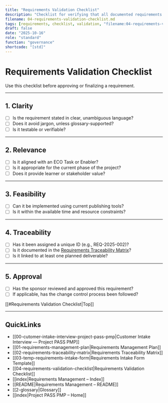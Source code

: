 ```yaml
---
title: "Requirements Validation Checklist"
description: "Checklist for verifying that all documented requirements are complete, feasible, testable, and aligned with project objectives."
filename: 04-requirements-validation-checklist.md
tags: [requirements, checklist, validation, "filename:04-requirements-validation-checklist.md"]
draft: false
date: "2025-10-16"
role: "standard"
function: "governance"
shortcode: "[std]"
---
```



# Requirements Validation Checklist

Use this checklist before approving or finalizing a requirement.

---

## 1. Clarity

- [ ] Is the requirement stated in clear, unambiguous language?
- [ ] Does it avoid jargon, unless glossary-supported?
- [ ] Is it testable or verifiable?

---

## 2. Relevance

- [ ] Is it aligned with an ECO Task or Enabler?
- [ ] Is it appropriate for the current phase of the project?
- [ ] Does it provide learner or stakeholder value?

---

## 3. Feasibility

- [ ] Can it be implemented using current publishing tools?
- [ ] Is it within the available time and resource constraints?

---

## 4. Traceability

- [ ] Has it been assigned a unique ID (e.g., REQ-2025-002)?
- [ ] Is it documented in the [Requirements Traceability Matrix](./requirements-traceability-matrix.md)?
- [ ] Is it linked to at least one planned deliverable?

---

## 5. Approval

- [ ] Has the sponsor reviewed and approved this requirement?
- [ ] If applicable, has the change control process been followed?

[[#Requirements Validation Checklist|Top]]

---

## QuickLinks
- [[00-cutomer-intake-interview-project-pass-pmp|Customer Intake Interview — Project PASS PMP]]
- [[01-requirements-management-plan|Requirements Management Plan]]
- [[02-requirements-traceability-matrix|Requirements Traceability Matrix]]
- [[03-temp-requirements-intake-form|Requirements Intake Form Template]]
- [[04-requirements-validation-checklist|Requirements Validation Checklist]]
- [[index|Requirements Management – Index]]
- [[README|Requirements Management – README]]
- [[2-glossary|Glossary]]
- [[index|Project PASS PMP – Home]]

